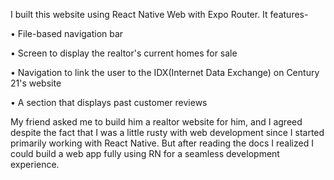 I built this website using React Native Web with Expo Router. It features-

• File-based navigation bar 

• Screen to display the realtor's current homes for sale 

• Navigation to link the user to the IDX(Internet Data Exchange) on Century 21's website

• A section that displays past customer reviews

My friend asked me to build him a realtor website for him, and I agreed despite the fact that I was a little rusty with web development since I started primarily working with React Native. But after reading the docs I realized I could build a web app fully using RN for a seamless development experience.
